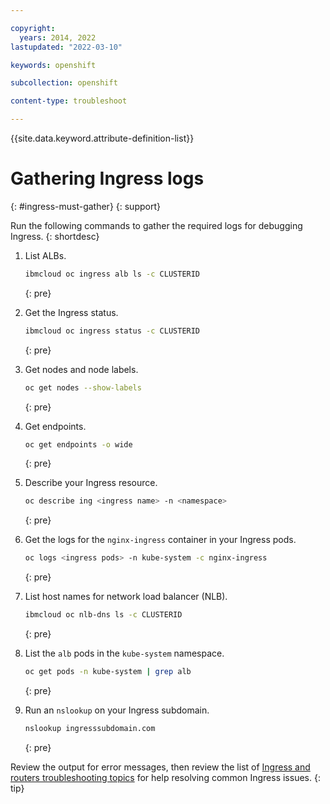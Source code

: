 ```yaml
---

copyright: 
  years: 2014, 2022
lastupdated: "2022-03-10"

keywords: openshift

subcollection: openshift

content-type: troubleshoot

---
```


{{site.data.keyword.attribute-definition-list}}


# Gathering Ingress logs
{: #ingress-must-gather}
{: support}

Run the following commands to gather the required logs for debugging Ingress.
{: shortdesc}

1. List ALBs.

    ```sh
    ibmcloud oc ingress alb ls -c CLUSTERID
    ```
    {: pre}

1. Get the Ingress status.

    ```sh
    ibmcloud oc ingress status -c CLUSTERID
    ```
    {: pre}
    
1. Get nodes and node labels.

    ```sh
    oc get nodes --show-labels
    ```
    {: pre}
    
1. Get endpoints.

    ```sh
    oc get endpoints -o wide
    ```
    {: pre}

1. Describe your Ingress resource.

    ```sh
    oc describe ing <ingress name> -n <namespace>
    ```
    {: pre}
    
1. Get the logs for the `nginx-ingress` container in your Ingress pods.

    ```sh
    oc logs <ingress pods> -n kube-system -c nginx-ingress
    ```
    {: pre}
    
1.  List host names for network load balancer (NLB).

    ```sh
    ibmcloud oc nlb-dns ls -c CLUSTERID
    ```
    {: pre}

1. List the `alb` pods in the `kube-system` namespace.

    ```sh
    oc get pods -n kube-system | grep alb
    ```
    {: pre}
    
1. Run an `nslookup` on your Ingress subdomain.

    ```sh
    nslookup ingresssubdomain.com
    ```
    {: pre}
    
Review the output for error messages, then review the list of [Ingress and routers troubleshooting topics](/docs/openshift?topic=openshift-sitemap#sitemap_ingress_and_routers) for help resolving common Ingress issues.
{: tip}



